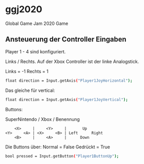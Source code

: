# ggj2020
Global Game Jam 2020 Game

## Ansteuerung der Controller Eingaben

Player 1 - 4 sind konfiguriert.

Links / Rechts. Auf der Xbox Controller ist der linke Analogstick.

Links = -1
Rechts = 1
```bash
float direction = Input.getAxis("Player1JoyHorizontal");
```
Das gleiche für vertical:
```bash
float direction = Input.getAxis("Player1JoyVertical");
```


Buttons:

SuperNintendo / Xbox / Benennung
```
    <X>     |     <Y>     |       Up       
<Y>     <A> | <X>     <B> | Left      Right
    <B>     |     <A>     |      Down
```

Die Buttons über:
Normal = False
Gedrückt = True
```bash
bool pressed = Input.getButton("Player1ButtonUp");
```
